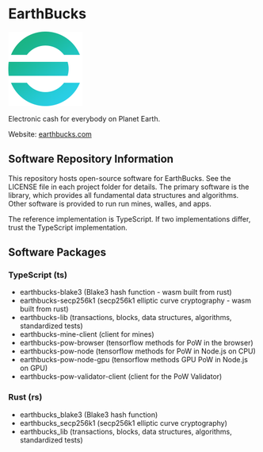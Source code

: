 # EarthBucks

<img src="./earthbucks-e-2-300.png" width="150" height="150" alt="EarthBucks">

Electronic cash for everybody on Planet Earth.

Website: [earthbucks.com](https://earthbucks.com)

## Software Repository Information

This repository hosts open-source software for EarthBucks. See the LICENSE file
in each project folder for details. The primary software is the library, which
provides all fundamental data structures and algorithms. Other software is
provided to run run mines, walles, and apps.

The reference implementation is TypeScript. If two implementations differ, trust
the TypeScript implementation.

## Software Packages

### TypeScript (ts)

- earthbucks-blake3 (Blake3 hash function - wasm built from rust)
- earthbucks-secp256k1 (secp256k1 elliptic curve cryptography - wasm built from rust)
- earthbucks-lib (transactions, blocks, data structures, algorithms, standardized tests)
- earthbucks-mine-client (client for mines)
- earthbucks-pow-browser (tensorflow methods for PoW in the browser)
- earthbucks-pow-node (tensorflow methods for PoW in Node.js on CPU)
- earthbucks-pow-node-gpu (tensorflow methods GPU PoW in Node.js on GPU)
- earthbucks-pow-validator-client (client for the PoW Validator)

### Rust (rs)

- earthbucks_blake3 (Blake3 hash function)
- earthbucks_secp256k1 (secp256k1 elliptic curve cryptography)
- earthbucks_lib (transactions, blocks, data structures, algorithms, standardized tests)

